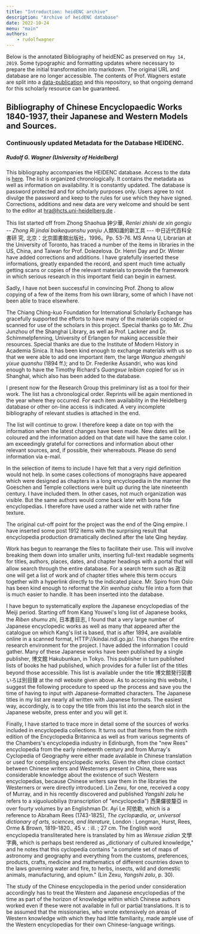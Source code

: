 ```yaml
---
title: "Introduction: heidENC archive"
description: "Archive of heidENC database"
date: 2022-10-24
menu: "main"
authors:
    - rudolfwagner
---
```


Below is the annotated Bibliography of heidENC as preserved on `May 14, 2019`. Some typographic and formatting updates where necessary to prepare the initial transformation into markdown. The original URL and database are no longer accessible. The contents of Prof. Wagners estate are split into a [data-publication](https://heidata.uni-heidelberg.de) and this repository, so that ongoing demand for this scholarly resource can be guaranteed. 

## Bibliography of Chinese Encyclopaedic Works 1840-1937, their Japanese and Western Models and Sources. 

### Continuously updated Metadata for the Database HEIDENC.

##### Rudolf G. Wagner (University of Heidelberg)

This bibliography accompanies the HEIDENC database. Access to the data is [here](https://projects.zo.uni-heidelberg.de/leishu/). The list is organized chronologically. It contains the metadata as well as information on availability. It is constantly updated. The database is password protected and for scholarly purposes only. Users agree to not divulge the password and keep to the rules for use which they have signed. Corrections, additions and new data are very welcome and should be sent to the editor at <hra@hcts.uni-heidelberg.de> .

This list started off from Zhong Shaohua 鈡少華, *Renlei zhishi de xin gongju -- Zhong Ri jindai baikequanshu yanjiu* 人類知識的新工具 --- 中日近代百科全書研 究, 北京：北京圖書館出版社，1996。Pp. 53-76. MS Anna U, Librarian at the University of Toronto, has traced a number of the items in libraries in the US, China, and Taiwan for Prof. Dolezelova. Dr. Henri Day and Dr. Winter have added corrections and additions. I have gratefully inserted these informations, greatly expanded the record, and spent much time actually getting scans or copies of the relevant materials to provide the framework in which serious research in this important field can begin in earnest.

Sadly, I have not been successful in convincing Prof. Zhong to allow copying of a few of the items from his own library, some of which I have not been able to trace elsewhere.

The Chiang Ching-kuo Foundation for International Scholarly Exchange has gracefully supported the efforts to have many of the materials copied or scanned for use of the scholars in this project. Special thanks go to Mr. Zhu Junzhou of the Shanghai Library, as well as Prof. Lackner and Dr. Schimmelpfenning, University of Erlangen for making accessible their resources. Special thanks are due to the Institute of Modern History in Academia Sinica. It has been kind enough to exchange materials with us so that we were able to add one important item, the large *Wanguo zhengshi yixue quanshu* (1894 ff.); and to Dr. Frederike Assandri, who was kind enough to have the Timothy Richard's *Guangxue leibian* copied for us in Shanghai, which also has been added to the database.

I present now for the Research Group this preliminary list as a tool for their work. The list has a chronological order. Reprints will be again mentioned in the year where they occurred. For each item availability in the Heidelberg database or other on-line access is indicated. A very incomplete bibliography of relevant studies is attached in the end.

The list will continue to grow. I therefore keep a date on top with the information when the latest changes have been made. New dates will be coloured and the information added on that date will have the same color. I am exceedingly grateful for corrections and information about other relevant sources, and, if possible, their whereabouts. Please do send information via e-mail.

In the selection of items to include I have felt that a very rigid definition would not help. In some cases collections of monographs have appeared which were designed as chapters in a long encyclopedia in the manner the Goeschen and Temple collections were built up during the late nineteenth century. I have included them. In other cases, not much organization was visible. But the same authors would come back later with bona fide encyclopedias. I therefore have used a rather wide net with rather fine texture.

The original cut-off point for the project was the end of the Qing empire. I have inserted some post 1912 items with the surprising result that encyclopedia production dramatically declined after the late Qing heyday.

Work has begun to rearrange the files to facilitate their use. This will involve breaking them down into smaller units, inserting full-text readable segments for titles, authors, places, dates, and chapter headings with a portal that will allow search through the entire database. For a search term such as 政治 one will get a list of work and of chapter titles where this term occurs together with a hyperlink directly to the indicated place. Mr. Spiro from Oslo has been kind enough to reformat the *Xin wenhua cishu* file into a form that is much easier to handle. It has been inserted into the database.

I have begun to systematically explore the Japanese encyclopedias of the Meiji period. Starting off from Kang Youwei's long list of Japanese books, the *Riben shumu zhi*, 日本書目志, I found that a very large number of Japanese encyclopedic works as well as many that appeared after the catalogue on which Kang's list is based, that is after 1894, are available online in a scanned format, HTTP://kindai.ndl.go.jp/. This changes the entire research environment for the project. I have added the information I could gather. Many of these Japanese works have been published by a single publisher, 博文館 Hakubunkan, in Tokyo. This publisher in turn published lists of books he had published, which provides for a fuller list of the titles beyond those accessible. This list is available under the title 博文館発行図書いろは別目録 at the ndl website given above. As to accessing this website, I suggest the following procedure to speed up the process and save you the time of having to input with Japanese-formatted characters. The Japanese titles in my list are nearly all written with Japanese formats. The easiest way, accordingly, is to copy the title from this list into the search slot in the Japanese website, press enter and you will get it.

Finally, I have started to trace more in detail some of the sources of works included in encyclopedia collections. It turns out that items from the ninth edition of the Encyclopedia Britannica as well as from various segments of the Chambers's encyclopedia industry in Edinburgh, from the "new Rees" encyclopedia from the early nineteenth century and from Murray's Cyclopedia of Geography were either made available in Chinese translation or used for compiling encyclopedic works. Given the often close contact between Chinese writers and Westerners present in China, there was considerable knowledge about the existence of such Western encyclopedias, because Chinese writers saw them in the libraries the Westerners or were directly introduced. Lin Zexu, for one, received a copy of Murray, and in his recently discovered and published *Yangshi zalu* he refers to a xiguoluobiliya (transcription of "encyclopedia") 西果儸彼釐亞 in over fourty volumes by an Englishman Dr. Ayi Le 阿依勒, which is a reference to Abraham Rees (1743-1825), *The cyclopædia, or, universal dictionary of arts, sciences, and literature*, London : Longman, Hurst, Rees, Orme & Brown, 1819-1820., 45 v. : ill. ; 27 cm. The English word encyclopedia transliterated here is translated by him as *Wenxue zidian* 文學字典, which is perhaps best rendered as „dictionary of cultured knowledge," and he notes that this cyclopedia contains "a complete set of maps of astronomy and geography and everything from the customs, preferences, products, crafts, medicine and mathematics of different countries down to the laws governing water and fire, to herbs, insects, wild and domestic animals, manufacturing, and opium." (Lin Zexu, *Yangshi zalu*, p. 30).

The study of the Chinese encyclopedia in the period under consideration accordingly has to treat the Western and Japanese encyclopedias of the time as part of the horizon of knowledge within which Chinese authors worked even if these were not available in full or partial translations. It is to be assumed that the missionaries, who wrote extensively on areas of Western knowledge with which they had little familiarity, made ample use of the Western encyclopedias for their own Chinese-language writings.